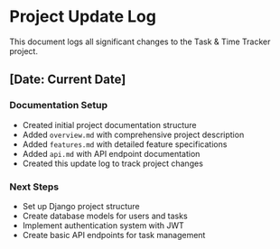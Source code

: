 # Project Update Log

This document logs all significant changes to the Task & Time Tracker project.

## [Date: Current Date]

### Documentation Setup
- Created initial project documentation structure
- Added `overview.md` with comprehensive project description
- Added `features.md` with detailed feature specifications
- Added `api.md` with API endpoint documentation
- Created this update log to track project changes

### Next Steps
- Set up Django project structure
- Create database models for users and tasks
- Implement authentication system with JWT
- Create basic API endpoints for task management 